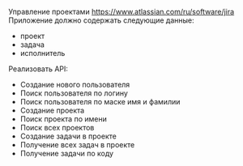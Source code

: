 Управление проектами
https://www.atlassian.com/ru/software/jira  
Приложение должно содержать следующие данные:
- проект
- задача
- исполнитель

Реализовать API:
- Создание нового пользователя
- Поиск пользователя по логину
- Поиск пользователя по маске имя и фамилии
- Создание проекта
- Поиск проекта по имени
- Поиск всех проектов
- Создание задачи в проекте
- Получение всех задач в проекте
- Получение задачи по коду
